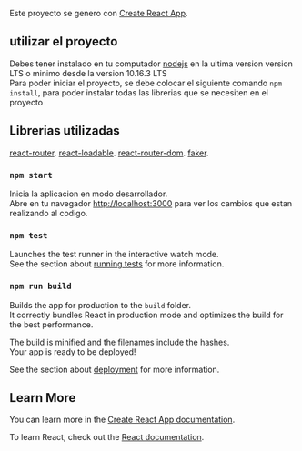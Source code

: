 Este proyecto se genero con [Create React App](https://github.com/facebook/create-react-app).

## utilizar el proyecto

Debes tener instalado en tu computador [nodejs](https://nodejs.org/es/) en la ultima version version LTS o minimo desde la version 10.16.3 LTS <br/>
Para poder iniciar el proyecto, se debe colocar el siguiente comando `npm install`, para poder instalar todas las librerias que se necesiten en el proyecto

## Librerias utilizadas

[react-router](https://www.npmjs.com/package/react-router).
[react-loadable](https://www.npmjs.com/package/react-loadable).
[react-router-dom](https://www.npmjs.com/package/react-router-dom).
[faker](https://www.npmjs.com/package/faker).


### `npm start`


Inicia la aplicacion en modo desarrollador.<br />
Abre en tu navegador [http://localhost:3000](http://localhost:3000) para ver los cambios que estan realizando al codigo.

### `npm test`

Launches the test runner in the interactive watch mode.<br />
See the section about [running tests](https://facebook.github.io/create-react-app/docs/running-tests) for more information.

### `npm run build`

Builds the app for production to the `build` folder.<br />
It correctly bundles React in production mode and optimizes the build for the best performance.

The build is minified and the filenames include the hashes.<br />
Your app is ready to be deployed!

See the section about [deployment](https://facebook.github.io/create-react-app/docs/deployment) for more information.

## Learn More

You can learn more in the [Create React App documentation](https://facebook.github.io/create-react-app/docs/getting-started).

To learn React, check out the [React documentation](https://reactjs.org/).
